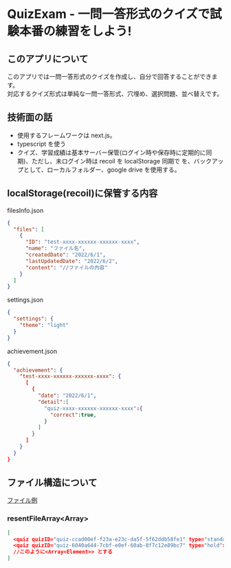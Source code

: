 # QuizExam - 一問一答形式のクイズで試験本番の練習をしよう!

## このアプリについて

このアプリでは一問一答形式のクイズを作成し、自分で回答することができます。  
 対応するクイズ形式は単純な一問一答形式、穴埋め、選択問題、並べ替えです。

## 技術面の話

- 使用するフレームワークは next.js。
- typescript を使う
- クイズ、学習成績は基本サーバー保管(ログイン時や保存時に定期的に同期)、ただし、未ログイン時は recoil を localStorage 同期で を、バックアップとして、ローカルフォルダー、google drive を使用する。

## localStorage(recoil)に保管する内容

filesInfo.json

```json
{
  "files": [
    {
      "ID": "test-xxxx-xxxxxx-xxxxxx-xxxx",
      "name": "ファイル名",
      "createdDate": "2022/6/1",
      "lastUpdatedDate": "2022/6/2",
      "content": "//ファイルの内容"
    }
  ]
}
```

settings.json

```json
{
  "settings": {
    "theme": "light"
  }
}
```

achievement.json

```json
{
  "achievement": {
    "test-xxxx-xxxxxx-xxxxxx-xxxx": {
      [
        {
          "date": "2022/6/1",
          "detail":[
            "quiz-xxxx-xxxxxx-xxxxxx-xxxx":{
              "correct":true,
            }
          ]
        }
      ]
    }
  }
}
```

## ファイル構造について

[ファイル例](./example.quizexam.xml)

### resentFileArray<Array<Element>>

```json
[
  <quiz quizID="quiz-ccad00ef-f23a-e23c-da5f-5f62ddb58fe1" type="standard"><problem>問題文</problem><answer>答え</answer></quiz> ,
  <quiz quizID="quiz-6040a644-7cbf-e0ef-60ab-8f7c12e89bc7" type="hold"><problem>問題文</problem><answer showDefault="true"解答 <hole>穴埋め部分</hole></answer></quiz>
  //このように<Array<Element>> とする
]
```
